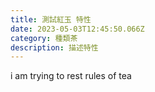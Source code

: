 ```yaml
---
title: 測試紅玉 特性
date: 2023-05-03T12:45:50.066Z
category: 種類茶
description: 描述特性
---
```

i﻿ am trying to rest rules of tea